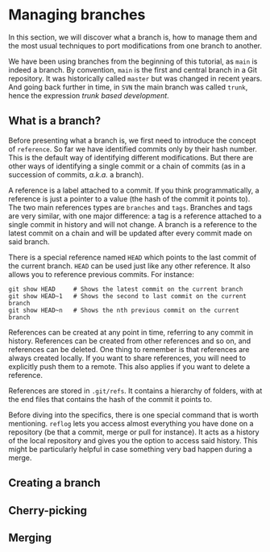 # Managing branches

In this section, we will discover what a branch is, how to manage them and the most usual techniques to port
modifications from one branch to another.

We have been using branches from the beginning of this tutorial, as `main` is indeed a branch. By convention,
`main` is the first and central branch in a Git repository. It was historically called `master` but was changed in
recent years. And going back further in time, in `SVN` the main branch was called `trunk`, hence the expression *trunk
based development*.

## What is a branch?

Before presenting what a branch is, we first need to introduce the concept of `reference`. So far we have identified
commits only by their hash number. This is the default way of identifying different modifications. But there are other
ways of identifying a single commit or a chain of commits (as in a succession of commits, *a.k.a.* a branch).

A reference is a label attached to a commit. If you think programmatically, a reference is just a pointer to a value
(the hash of the commit it points to). The two main references types are `branches` and `tags`. Branches and tags are
very similar, with one major difference: a tag is a reference attached to a single commit in history and will not
change. A branch is a reference to the latest commit on a chain and will be updated after every commit made on said
branch. 

There is a special reference named `HEAD` which points to the last commit of the current branch. `HEAD` can be used just
like any other reference. It also allows you to reference previous commits. For instance:

```shell
git show HEAD     # Shows the latest commit on the current branch
git show HEAD~1   # Shows the second to last commit on the current branch
git show HEAD~n   # Shows the nth previous commit on the current branch
```

References can be created at any point in time, referring to any commit in history. References can be created from
other references and so on, and references can be deleted. One thing to remember is that references are always created
locally. If you want to share references, you will need to explicitly push them to a remote. This also applies if you
want to delete a reference.

References are stored in `.git/refs`. It contains a hierarchy of folders, with at the end files that contains the hash
of the commit it points to.

Before diving into the specifics, there is one special command that is worth mentioning. `reflog` lets you access
almost everything you have done on a repository (be that a commit, merge or pull for instance). It acts as a history
of the local repository and gives you the option to access said history. This might be particularly helpful in case
something very bad happen during a merge.

## Creating a branch

## Cherry-picking

## Merging